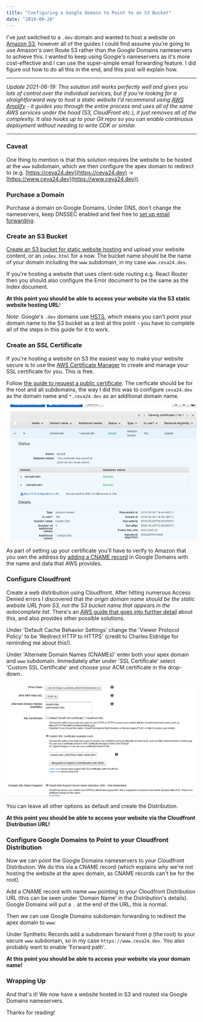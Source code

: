 ```yaml
---
title: "Configuring a Google Domain to Point to an S3 Bucket"
date: "2019-09-28"
---
```


I've just switched to a `.dev` domain and wanted to host a website on [Amazon S3](https://aws.amazon.com/s3/), however all of the guides I could find assume you're going to use Amazon's own Route 53 rather than the Google Domains nameservers to achieve this.
I wanted to keep using Google's nameservers as it's more cost-effective and I can use the super-simple email forwarding feature. I did figure out how to do all this in the end, and this post will explain how.

<!-- end -->

---

_Update 2021-06-19: This solution still works perfectly well and gives you lots of control over the individual services, but if you're looking for a straightforward way to host a static website I'd recommend using [AWS Amplify](https://aws.amazon.com/amplify/) - it guides you through the entire process and uses all of the same AWS services under the hood (S3, CloudFront etc.), it just removes all of the complexity. It also hooks up to your Git repo so you can enable continuous deployment without needing to write CDK or similar._

---

### Caveat

One thing to mention is that this solution requires the website to be hosted at the `www` subdomain, which we then configure the apex domain to redirect to
(e.g. [https://ceva24.dev](https://ceva24.dev) -> [https://www.ceva24.dev](https://www.ceva24.dev)).

### Purchase a Domain

Purchase a domain on Google Domains. Under DNS, don't change the nameservers, keep DNSSEC enabled and feel free to [set up email forwarding](https://support.google.com/domains/answer/3251241).

### Create an S3 Bucket

[Create an S3 bucket for static website hosting](https://docs.aws.amazon.com/AmazonS3/latest/dev/WebsiteHosting.html) and upload your website content, or an `index.html` for a now.
The bucket name should be the name of your domain including the `www` subdomain, in my case `www.ceva24.dev`.

If you're hosting a website that uses client-side routing e.g. React Router then you should also configure the Error document to be the same as the Index document.

**At this point you should be able to access your website via the S3 static website hosting URL**!

_Note_: Google's `.dev` domains use [HSTS](https://security.googleblog.com/2017/09/broadening-hsts-to-secure-more-of-web.html), which means you can't point your domain name to the S3 bucket
as a test at this point - you have to complete all of the steps in this guide for it to work.

### Create an SSL Certificate

If you're hosting a website on S3 the easiest way to make your website secure is to use the [AWS Certificate Manager](https://aws.amazon.com/certificate-manager/) to create and manage your SSL certificate for you. This is free.

Follow [the guide to request a public certificate](https://docs.aws.amazon.com/acm/latest/userguide/gs-acm-request-public.html#request-public-console). The cerficate should be for the root and all subdomains,
the way I did this was to configure `ceva24.dev` as the domain name and `*.ceva24.dev` as an additional domain name.

![The AWS Certificate Manager](./acm.png)

As part of setting up your certificate you'll have to verify to Amazon that you own the address by [adding a CNAME record](https://support.google.com/domains/answer/9211383) in Google Domains with the name and data that AWS provides.

### Configure Cloudfront

Create a web distribution using Cloudfront. After hitting numerous Access Denied errors I discovered that _the origin domain name should be the static website URL from S3, not the S3 bucket name that appears in the autocomplete list_.
There's an [AWS guide that goes into further detail](https://aws.amazon.com/premiumsupport/knowledge-center/s3-website-cloudfront-error-403/) about this, and also provides other possible solutions.

Under 'Default Cache Behavior Settings' change the 'Viewer Protocol Policy' to be 'Redirect HTTP to HTTPS' (credit to Charles Eldridge for reminding me about this!).

Under 'Alternate Domain Names (CNAMEs)' enter both your apex domain and `www` subdomain. Immediately after under 'SSL Certificate' select 'Custom SSL Certificate' and choose your ACM certificate in the drop-down.

![Cloudfront configuration](./cloudfront.png)

You can leave all other options as default and create the Distribution.

**At this point you should be able to access your website via the Cloudfront Distribution URL!**

### Configure Google Domains to Point to your Cloudfront Distribution

Now we can point the Google Domains nameservers to your Cloudfront Distribution. We do this via a CNAME record (which explains why we're not hosting the website at the apex domain, as CNAME records can't be for the root).

Add a CNAME record with name `www` pointing to your Cloudfront Distribution URL (this can be seen under 'Domain Name' in the Distribution's details). Google Domains will put a `.` at the end of the URL, this is normal.

Then we can use Google Domains subdomain forwarding to redirect the apex domain to `www`:

Under Synthetic Records add a subdomain forward from `@` (the root) to your secure `www` subdomain, so in my case `https://www.ceva24.dev`. You also probably want to enable 'Forward path'.

**At this point you should be able to access your website via your domain name!**

### Wrapping Up

And that's it! We now have a website hosted in S3 and routed via Google Domains nameservers.

Thanks for reading!
